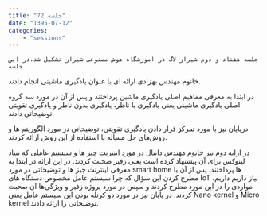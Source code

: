 ```yaml
---
title: "جلسه 72"
date: "1395-07-12"
categories:
    - "sessions"
---
```

    جلسه هفتاد و دوم شیراز لاگ در آموزشگاه هوش مصنوعی شیراز تشکیل شد.در این جلسه
خانوم مهندس بهزادی ارائه ای با عنوان یادگیری ماشینی انجام دادند.

در ابتدا به معرفی مفاهیم اصلی یادگیری ماشین پرداختند و پس از آن در مورد سه
گروه اصلی یادگیری ماشینی یعنی یادگیری با ناظر، یادگیری بدون ناظر و یادگیری
تقویتی توضیحاتی دادند.

درپایان نیز با مورد تمرکز قرار دادن یادگیری تقویتی، توضیحاتی در مورد الگوریتم
ها و روش‌های حل مسأله با استفاده از این روش ارائه کردند.

در ارايه دوم نیز خانوم مهندس دانیال در مورد اینترنت چیز ها و سیستم عاملی که
بنیاد لینوکس برای آن پیشنهاد کرده است یعنی زفیر صحبت کردند. در این ارائه در
ابتدا به معرفی اینترنت چیز ها و توضیحاتی در مورد smart home ها پرداختند. پس از
آن با مطرح کردن این سؤال که چرا سیستم عامل مخصوص دستگاه های IoT نیاز داریم
داریم، مواردی را در این مورد مطرح کردند و سپس در مورد پروژه زفیر و ویژگی‌ها آن
صحبت کردند. در پایان نیز در مورد دو کرنله بودن این سیستم عامل یعنی Nano kernel
و Micro kernel توضیحاتی را ارائه دادند.

